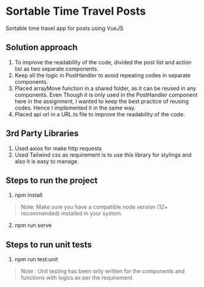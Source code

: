 # Sortable Time Travel Posts
Sortable time travel app for posts using VueJS

## Solution approach

1. To improve the readability of the code, divided the post list and action list as two separate components.
2. Keep all the logic in PostHandler to avoid repeating codes in separate components.
3. Placed arrayMove function in a shared folder, as it can be reused in any components. Even Though it is only used in the PostHandler component here in the assignment, I wanted to keep the best practice of reusing codes. Hence I implemented it in the same way. 
4. Placed api url in a URL.ts file to improve the readability of the code.


## 3rd Party Libraries

1. Used axios for make http requests
2. Used Tailwind css as requirement is to use this library for stylings and also it is easy to manage.


## Steps to run the project

1. npm install
> Note: Make sure you have a compatible node version (12+ recommended) installed in your system.
2. npm run serve


## Steps to run unit tests

1. npm run test:unit
> Note : Unit testing has been only written for the components and functions with logics as per the requirement.

